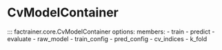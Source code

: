 # CvModelContainer

<!-- Workaround: Explicitly specifying members since the global options filter is not working as expected -->

::: factrainer.core.CvModelContainer
    options:
        members: 
        - train 
        - predict 
        - evaluate
        - raw_model 
        - train_config 
        - pred_config 
        - cv_indices 
        - k_fold
